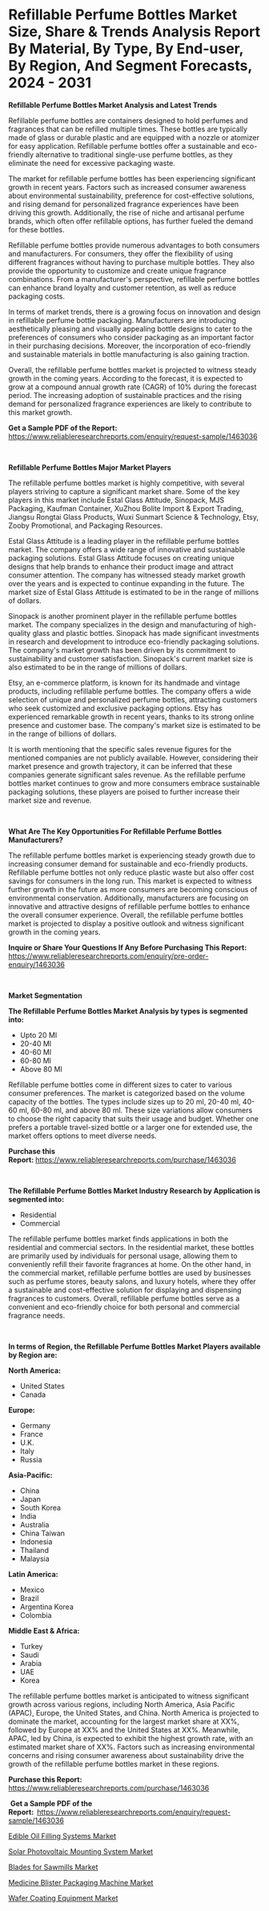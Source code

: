 <p><h1>Refillable Perfume Bottles Market Size, Share & Trends Analysis Report By Material, By Type, By End-user, By Region, And Segment Forecasts, 2024 - 2031</h1></p><p><strong>Refillable Perfume Bottles Market Analysis and Latest Trends</strong></p>
<p><p>Refillable perfume bottles are containers designed to hold perfumes and fragrances that can be refilled multiple times. These bottles are typically made of glass or durable plastic and are equipped with a nozzle or atomizer for easy application. Refillable perfume bottles offer a sustainable and eco-friendly alternative to traditional single-use perfume bottles, as they eliminate the need for excessive packaging waste.</p><p>The market for refillable perfume bottles has been experiencing significant growth in recent years. Factors such as increased consumer awareness about environmental sustainability, preference for cost-effective solutions, and rising demand for personalized fragrance experiences have been driving this growth. Additionally, the rise of niche and artisanal perfume brands, which often offer refillable options, has further fueled the demand for these bottles.</p><p>Refillable perfume bottles provide numerous advantages to both consumers and manufacturers. For consumers, they offer the flexibility of using different fragrances without having to purchase multiple bottles. They also provide the opportunity to customize and create unique fragrance combinations. From a manufacturer's perspective, refillable perfume bottles can enhance brand loyalty and customer retention, as well as reduce packaging costs.</p><p>In terms of market trends, there is a growing focus on innovation and design in refillable perfume bottle packaging. Manufacturers are introducing aesthetically pleasing and visually appealing bottle designs to cater to the preferences of consumers who consider packaging as an important factor in their purchasing decisions. Moreover, the incorporation of eco-friendly and sustainable materials in bottle manufacturing is also gaining traction.</p><p>Overall, the refillable perfume bottles market is projected to witness steady growth in the coming years. According to the forecast, it is expected to grow at a compound annual growth rate (CAGR) of 10% during the forecast period. The increasing adoption of sustainable practices and the rising demand for personalized fragrance experiences are likely to contribute to this market growth.</p></p>
<p><strong>Get a Sample PDF of the Report:&nbsp;</strong> <a href="https://www.reliableresearchreports.com/enquiry/request-sample/1463036">https://www.reliableresearchreports.com/enquiry/request-sample/1463036</a></p>
<p>&nbsp;</p>
<p><strong>Refillable Perfume Bottles Major Market Players</strong></p>
<p><p>The refillable perfume bottles market is highly competitive, with several players striving to capture a significant market share. Some of the key players in this market include Estal Glass Attitude, Sinopack, MJS Packaging, Kaufman Container, XuZhou Bolite Import & Export Trading, Jiangsu Rongtai Glass Products, Wuxi Sunmart Science & Technology, Etsy, Zooby Promotional, and Packaging Resources.</p><p>Estal Glass Attitude is a leading player in the refillable perfume bottles market. The company offers a wide range of innovative and sustainable packaging solutions. Estal Glass Attitude focuses on creating unique designs that help brands to enhance their product image and attract consumer attention. The company has witnessed steady market growth over the years and is expected to continue expanding in the future. The market size of Estal Glass Attitude is estimated to be in the range of millions of dollars.</p><p>Sinopack is another prominent player in the refillable perfume bottles market. The company specializes in the design and manufacturing of high-quality glass and plastic bottles. Sinopack has made significant investments in research and development to introduce eco-friendly packaging solutions. The company's market growth has been driven by its commitment to sustainability and customer satisfaction. Sinopack's current market size is also estimated to be in the range of millions of dollars.</p><p>Etsy, an e-commerce platform, is known for its handmade and vintage products, including refillable perfume bottles. The company offers a wide selection of unique and personalized perfume bottles, attracting customers who seek customized and exclusive packaging options. Etsy has experienced remarkable growth in recent years, thanks to its strong online presence and customer base. The company's market size is estimated to be in the range of billions of dollars.</p><p>It is worth mentioning that the specific sales revenue figures for the mentioned companies are not publicly available. However, considering their market presence and growth trajectory, it can be inferred that these companies generate significant sales revenue. As the refillable perfume bottles market continues to grow and more consumers embrace sustainable packaging solutions, these players are poised to further increase their market size and revenue.</p></p>
<p>&nbsp;</p>
<p><strong>What Are The Key Opportunities For Refillable Perfume Bottles Manufacturers?</strong></p>
<p><p>The refillable perfume bottles market is experiencing steady growth due to increasing consumer demand for sustainable and eco-friendly products. Refillable perfume bottles not only reduce plastic waste but also offer cost savings for consumers in the long run. This market is expected to witness further growth in the future as more consumers are becoming conscious of environmental conservation. Additionally, manufacturers are focusing on innovative and attractive designs of refillable perfume bottles to enhance the overall consumer experience. Overall, the refillable perfume bottles market is projected to display a positive outlook and witness significant growth in the coming years.</p></p>
<p><strong>Inquire or Share Your Questions If Any Before Purchasing This Report:</strong> <a href="https://www.reliableresearchreports.com/enquiry/pre-order-enquiry/1463036">https://www.reliableresearchreports.com/enquiry/pre-order-enquiry/1463036</a></p>
<p>&nbsp;</p>
<p><strong>Market Segmentation</strong></p>
<p><strong>The Refillable Perfume Bottles Market Analysis by types is segmented into:</strong></p>
<p><ul><li>Upto 20 Ml</li><li>20-40 Ml</li><li>40-60 Ml</li><li>60-80 Ml</li><li>Above 80 Ml</li></ul></p>
<p><p>Refillable perfume bottles come in different sizes to cater to various consumer preferences. The market is categorized based on the volume capacity of the bottles. The types include sizes up to 20 ml, 20-40 ml, 40-60 ml, 60-80 ml, and above 80 ml. These size variations allow consumers to choose the right capacity that suits their usage and budget. Whether one prefers a portable travel-sized bottle or a larger one for extended use, the market offers options to meet diverse needs.</p></p>
<p><strong>Purchase this Report:&nbsp;</strong><a href="https://www.reliableresearchreports.com/purchase/1463036">https://www.reliableresearchreports.com/purchase/1463036</a></p>
<p>&nbsp;</p>
<p><strong>The Refillable Perfume Bottles Market Industry Research by Application is segmented into:</strong></p>
<p><ul><li>Residential</li><li>Commercial</li></ul></p>
<p><p>The refillable perfume bottles market finds applications in both the residential and commercial sectors. In the residential market, these bottles are primarily used by individuals for personal usage, allowing them to conveniently refill their favorite fragrances at home. On the other hand, in the commercial market, refillable perfume bottles are used by businesses such as perfume stores, beauty salons, and luxury hotels, where they offer a sustainable and cost-effective solution for displaying and dispensing fragrances to customers. Overall, refillable perfume bottles serve as a convenient and eco-friendly choice for both personal and commercial fragrance needs.</p></p>
<p>&nbsp;</p>
<p><strong>In terms of Region, the Refillable Perfume Bottles Market Players available by Region are:</strong></p>
<p>
    <p> <strong> North America: </strong>
        <ul>
            <li>United States</li>
            <li>Canada</li>
        </ul>
        </p> 
    <p> <strong> Europe: </strong>
        <ul>
            <li>Germany</li>
            <li>France</li>
            <li>U.K.</li>
            <li>Italy</li>
            <li>Russia</li>
        </ul>
        </p> 
    <p> <strong> Asia-Pacific: </strong>
        <ul>
            <li>China</li>
            <li>Japan</li>
            <li>South Korea</li>
            <li>India</li>
            <li>Australia</li>
            <li>China Taiwan</li>
            <li>Indonesia</li>
            <li>Thailand</li>
            <li>Malaysia</li>
        </ul>
        </p> 
    <p> <strong> Latin America: </strong>
        <ul>
            <li>Mexico</li>
            <li>Brazil</li>
            <li>Argentina Korea</li>
            <li>Colombia</li>
        </ul>
        </p> 
    <p> <strong> Middle East & Africa: </strong>
        <ul>
            <li>Turkey</li>
            <li>Saudi</li>
            <li>Arabia</li>
            <li>UAE</li>
            <li>Korea</li>
        </ul>
    </p>
    </p>
<p><p>The refillable perfume bottles market is anticipated to witness significant growth across various regions, including North America, Asia Pacific (APAC), Europe, the United States, and China. North America is projected to dominate the market, accounting for the largest market share at XX%, followed by Europe at XX% and the United States at XX%. Meanwhile, APAC, led by China, is expected to exhibit the highest growth rate, with an estimated market share of XX%. Factors such as increasing environmental concerns and rising consumer awareness about sustainability drive the growth of the refillable perfume bottles market in these regions.</p></p>
<p><strong>Purchase this Report: </strong><a href="https://www.reliableresearchreports.com/purchase/1463036">https://www.reliableresearchreports.com/purchase/1463036</a></p>
<p>&nbsp;<strong>Get a Sample PDF of the Report:&nbsp;&nbsp;</strong><a href="https://www.reliableresearchreports.com/enquiry/request-sample/1463036">https://www.reliableresearchreports.com/enquiry/request-sample/1463036</a></p>
<p><strong></strong></p>
<p><p><a href="https://github.com/thereselouisejjoii6zuol/Market-Research-Report-List-1/blob/main/edible-oil-filling-systems-market.md">Edible Oil Filling Systems Market</a></p><p><a href="https://github.com/josesg55/Market-Research-Report-List-1/blob/main/solar-photovoltaic-mounting-system-market.md">Solar Photovoltaic Mounting System Market</a></p><p><a href="https://github.com/alvaradolanezhpnoeeozz2ue/Market-Research-Report-List-1/blob/main/blades-for-sawmills-market.md">Blades for Sawmills Market</a></p><p><a href="https://github.com/souheilhilleyweberco461qxfxzd/Market-Research-Report-List-1/blob/main/medicine-blister-packaging-machine-market.md">Medicine Blister Packaging Machine Market</a></p><p><a href="https://github.com/jaidynmorantestelletmjzya/Market-Research-Report-List-1/blob/main/wafer-coating-equipment-market.md">Wafer Coating Equipment Market</a></p></p>